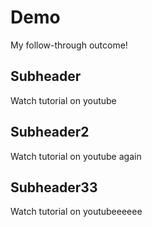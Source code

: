 # Demo

My follow-through outcome!

## Subheader

Watch tutorial on youtube

## Subheader2

Watch tutorial on youtube again

## Subheader33

Watch tutorial on youtubeeeeee
